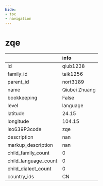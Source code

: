 ```yaml
---
hide:
- toc
- navigation
---
```

# zqe
|                      | info          |
|:---------------------|:--------------|
| id                   | qiub1238      |
| family_id            | taik1256      |
| parent_id            | nort3189      |
| name                 | Qiubei Zhuang |
| bookkeeping          | False         |
| level                | language      |
| latitude             | 24.15         |
| longitude            | 104.15        |
| iso639P3code         | zqe           |
| description          | nan           |
| markup_description   | nan           |
| child_family_count   | 0             |
| child_language_count | 0             |
| child_dialect_count  | 0             |
| country_ids          | CN            |